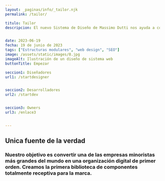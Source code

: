 ```yaml
---
layout: _paginas/info/_tailor.njk
permalink: /tailor/

titulo: Tailor
descripcion: El nuevo Sistema de Diseño de Massimo Dutti nos ayuda a construir una experiencia de usuario sólida al mismo tiempo que reduce los errores y aumenta la velocidad de producción en todas las áreas.


date: 2023-06-19
fecha: 19 de junio de 2023
tags: ["Estructuras modulares", "web design", "SEO"]
image: /assets/static/images/8.jpg
imageAlt: Ilustración de un diseño de sistema web
buttonTitle: Empezar

seccion1: Diseñadores
url1: /startdesigner


seccion2: Desarrolladores
url2: /startdev


seccion3: Owners
url3: /enlace3


---
```


## Unica fuente de la verdad


### Nuestro objetivo es convertir una de las empresas minoristas más grandes del mundo en una organización digital de primer orden. Creamos la primera biblioteca de componentes totalmente receptiva para la marca.

